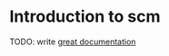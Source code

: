 # Introduction to scm

TODO: write [great documentation](http://jacobian.org/writing/what-to-write/)

